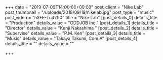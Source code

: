 +++
date = "2019-07-09T14:00:00+00:00"
post_client = "Nike Lab"
post_thumbnail = "/uploads/2018/09/19/nikelab.jpg"
post_type = "music"
post_video = "h3FE-Lud2h0"
title = "Nike Lab"
[post_details_0]
details_title = "Production"
details_value = "ODDJOB Inc."
[post_details_1]
details_title = "Director"
details_value = "Kenji Nakashima "
[post_details_2]
details_title = "Supervise"
details_value = "P.M. Ken"
[post_details_3]
details_title = "Music"
details_value = "Takaya Takumi, Com.A"
[post_details_4]
details_title = ""
details_value = ""

+++
